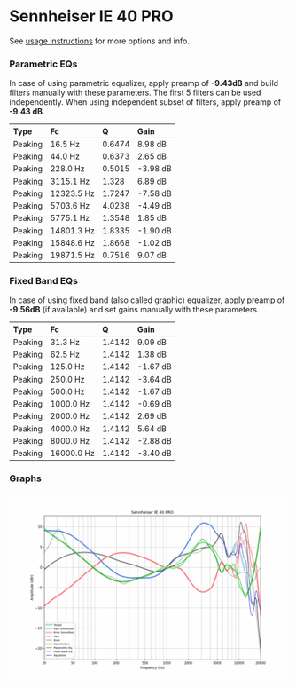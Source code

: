 # Sennheiser IE 40 PRO
See [usage instructions](https://github.com/jaakkopasanen/AutoEq#usage) for more options and info.

### Parametric EQs
In case of using parametric equalizer, apply preamp of **-9.43dB** and build filters manually
with these parameters. The first 5 filters can be used independently.
When using independent subset of filters, apply preamp of **-9.43 dB**.

| Type    | Fc         |      Q | Gain     |
|:--------|:-----------|:-------|:---------|
| Peaking | 16.5 Hz    | 0.6474 | 8.98 dB  |
| Peaking | 44.0 Hz    | 0.6373 | 2.65 dB  |
| Peaking | 228.0 Hz   | 0.5015 | -3.98 dB |
| Peaking | 3115.1 Hz  | 1.328  | 6.89 dB  |
| Peaking | 12323.5 Hz | 1.7247 | -7.58 dB |
| Peaking | 5703.6 Hz  | 4.0238 | -4.49 dB |
| Peaking | 5775.1 Hz  | 1.3548 | 1.85 dB  |
| Peaking | 14801.3 Hz | 1.8335 | -1.90 dB |
| Peaking | 15848.6 Hz | 1.8668 | -1.02 dB |
| Peaking | 19871.5 Hz | 0.7516 | 9.07 dB  |

### Fixed Band EQs
In case of using fixed band (also called graphic) equalizer, apply preamp of **-9.56dB**
(if available) and set gains manually with these parameters.

| Type    | Fc         |      Q | Gain     |
|:--------|:-----------|:-------|:---------|
| Peaking | 31.3 Hz    | 1.4142 | 9.09 dB  |
| Peaking | 62.5 Hz    | 1.4142 | 1.38 dB  |
| Peaking | 125.0 Hz   | 1.4142 | -1.67 dB |
| Peaking | 250.0 Hz   | 1.4142 | -3.64 dB |
| Peaking | 500.0 Hz   | 1.4142 | -1.67 dB |
| Peaking | 1000.0 Hz  | 1.4142 | -0.69 dB |
| Peaking | 2000.0 Hz  | 1.4142 | 2.69 dB  |
| Peaking | 4000.0 Hz  | 1.4142 | 5.64 dB  |
| Peaking | 8000.0 Hz  | 1.4142 | -2.88 dB |
| Peaking | 16000.0 Hz | 1.4142 | -3.40 dB |

### Graphs
![](./Sennheiser%20IE%2040%20PRO.png)